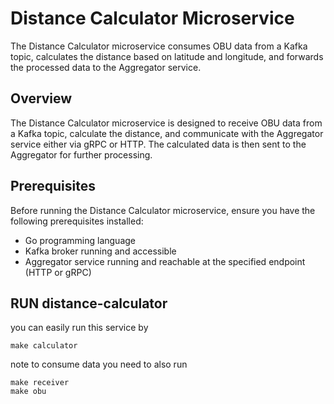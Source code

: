 # Distance Calculator Microservice

The Distance Calculator microservice consumes OBU data from a Kafka topic, calculates the distance based on latitude and longitude, and forwards the processed data to the Aggregator service.

## Overview

The Distance Calculator microservice is designed to receive OBU data from a Kafka topic, calculate the distance, and communicate with the Aggregator service either via gRPC or HTTP. The calculated data is then sent to the Aggregator for further processing.

## Prerequisites

Before running the Distance Calculator microservice, ensure you have the following prerequisites installed:

- Go programming language
- Kafka broker running and accessible
- Aggregator service running and reachable at the specified endpoint (HTTP or gRPC)

## RUN distance-calculator
you can easily run this service by 
```
make calculator
```
note to consume data you need to also run
```
make receiver
make obu
```
